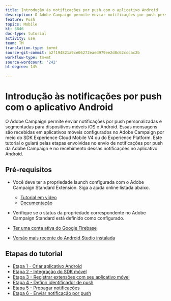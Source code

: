 ```yaml
---
title: Introdução às notificações por push com o aplicativo Android
description: O Adobe Campaign permite enviar notificações por push personalizadas e segmentadas para dispositivos móveis iOS e Android. Essas mensagens são recebidas em aplicativos móveis configurados no Adobe Campaign por meio do SDK Experience Cloud Mobile V4 ou do Experience Platform. Este tutorial o guiará pelas etapas envolvidas no envio de notificações por push da Adobe Campaign e no recebimento dessas notificações no aplicativo Android.
feature: Push
topics: Mobile
kt: 3846
doc-type: tutorial
activity: use
team: TM
translation-type: tm+mt
source-git-commit: a2f194821a9ce06272eaed979ee2d8c62cccac2b
workflow-type: tm+mt
source-wordcount: '242'
ht-degree: 14%

---
```


# Introdução às notificações por push com o aplicativo Android

O Adobe Campaign permite enviar notificações por push personalizadas e segmentadas para dispositivos móveis iOS e Android.
Essas mensagens são recebidas em aplicativos móveis configurados no Adobe Campaign por meio do SDK Experience Cloud Mobile V4 ou do Experience Platform.
Este tutorial o guiará pelas etapas envolvidas no envio de notificações por push da Adobe Campaign e no recebimento dessas notificações no aplicativo Android.

## Pré-requisitos

* Você deve ter a propriedade launch configurada com o Adobe Campaign Standard Extension. Siga a ajuda online listada abaixo.
   * [Tutorial em vídeo](https://video.tv.adobe.com/v/26224?quality=12&captions=por_br)
   * [Documentação](https://docs.adobe.com/content/help/en/campaign-learn/campaign-standard-tutorials/communication-channels/mobile/configure-mobile-apps-using-aep-sdk.html)

* Verifique se o status da propriedade correspondente no Adobe Campaign Standard está definido como configurado.
* [Ter uma conta ativa do Google Firebase](https://firebase.google.com)
* [Versão mais recente do Android Studio instalada](https://developer.android.com/studio)

## Etapas do tutorial

* [Etapa 1 - Criar aplicativo Android](/help/tutorial-push-notifications-android/create-android-app.md)
* [Etapa 2 - Integração do SDK móvel](/help/tutorial-push-notifications-android/integrating-with-mobile-sdk.md)
* [Etapa 3 - Registrar extensões com seu aplicativo móvel](/help/tutorial-push-notifications-android/register-mobile-extensions.md)
* [Etapa 4 - Definir identificador de push](/help/tutorial-push-notifications-android/set-push-identifier.md)
* [Etapa 5 - Propagar notificações](/help/tutorial-push-notifications-android/propagate-notification.md)
* [Etapa 6 - Enviar notificação por push](/help/tutorial-push-notifications-android/send-push-notification.md)

